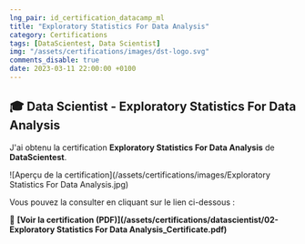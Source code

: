 ```yaml
---
lng_pair: id_certification_datacamp_ml
title: "Exploratory Statistics For Data Analysis"
category: Certifications
tags: [DataScientest, Data Scientist]
img: "/assets/certifications/images/dst-logo.svg"
comments_disable: true
date: 2023-03-11 22:00:00 +0100
---
```


## 🎓 Data Scientist - Exploratory Statistics For Data Analysis

J'ai obtenu la certification **Exploratory Statistics For Data Analysis** de **DataScientest**.

![Aperçu de la certification](/assets/certifications/images/Exploratory Statistics For Data Analysis.jpg)  

Vous pouvez la consulter en cliquant sur le lien ci-dessous :

📜 **[Voir la certification (PDF)](/assets/certifications/datascientist/02-Exploratory Statistics For Data Analysis_Certificate.pdf)** 

